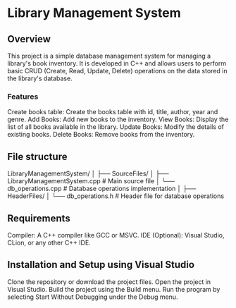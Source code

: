 # Library Management System

## Overview
This project is a simple database management system for managing a library's book inventory.
It is developed in C++ and allows users to perform basic CRUD (Create, Read, Update, Delete) operations on the data stored in the library's database.

### Features
Create books table: Create the books table with id, title, author, year and genre.
Add Books: Add new books to the inventory.
View Books: Display the list of all books available in the library.
Update Books: Modify the details of existing books.
Delete Books: Remove books from the inventory.

## File structure
LibraryManagementSystem/
│
├── SourceFiles/
│   ├── LibraryManagementSystem.cpp   # Main source file
│   └── db_operations.cpp             # Database operations implementation
│
├── HeaderFiles/
│   └── db_operations.h               # Header file for database operations


## Requirements
Compiler: A C++ compiler like GCC or MSVC.
IDE (Optional): Visual Studio, CLion, or any other C++ IDE.

## Installation and Setup using Visual Studio
Clone the repository or download the project files.
Open the project in Visual Studio.
Build the project using the Build menu.
Run the program by selecting Start Without Debugging under the Debug menu.
